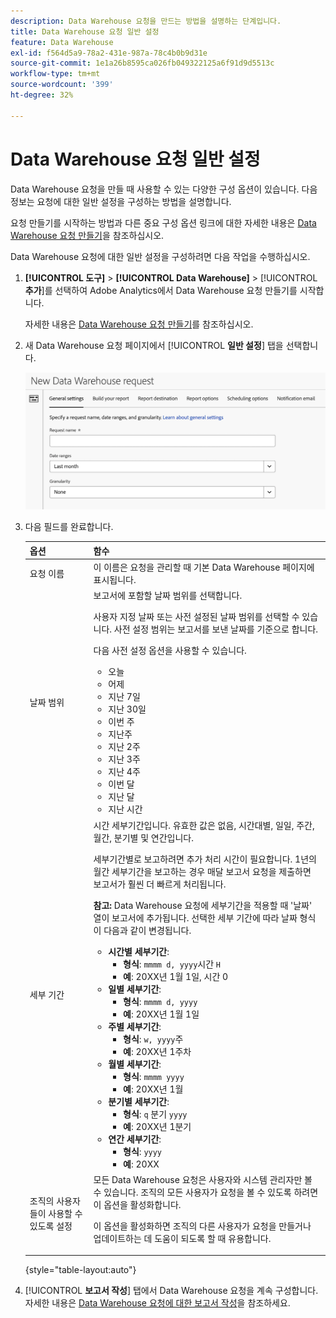 ```yaml
---
description: Data Warehouse 요청을 만드는 방법을 설명하는 단계입니다.
title: Data Warehouse 요청 일반 설정
feature: Data Warehouse
exl-id: f564d5a9-78a2-431e-987a-78c4b0b9d31e
source-git-commit: 1e1a26b8595ca026fb049322125a6f91d9d5513c
workflow-type: tm+mt
source-wordcount: '399'
ht-degree: 32%

---
```


# Data Warehouse 요청 일반 설정

Data Warehouse 요청을 만들 때 사용할 수 있는 다양한 구성 옵션이 있습니다. 다음 정보는 요청에 대한 일반 설정을 구성하는 방법을 설명합니다.

요청 만들기를 시작하는 방법과 다른 중요 구성 옵션 링크에 대한 자세한 내용은 [Data Warehouse 요청 만들기](/help/export/data-warehouse/create-request/t-dw-create-request.md)을 참조하십시오.

Data Warehouse 요청에 대한 일반 설정을 구성하려면 다음 작업을 수행하십시오.

1. **[!UICONTROL 도구]** > **[!UICONTROL Data Warehouse]** > [!UICONTROL **추가**]&#x200B;를 선택하여 Adobe Analytics에서 Data Warehouse 요청 만들기를 시작합니다.

   자세한 내용은 [Data Warehouse 요청 만들기](/help/export/data-warehouse/create-request/t-dw-create-request.md)를 참조하십시오.

1. 새 Data Warehouse 요청 페이지에서 [!UICONTROL **일반 설정**] 탭을 선택합니다.

   ![보고서 대상 탭](assets/dw-general-settings.png)

1. 다음 필드를 완료합니다. 

   | 옵션 | 함수 |
   |---------|----------|
   | 요청 이름 | 이 이름은 요청을 관리할 때 기본 Data Warehouse 페이지에 표시됩니다. |
   | 날짜 범위 | 보고서에 포함할 날짜 범위를 선택합니다. <p>사용자 지정 날짜 또는 사전 설정된 날짜 범위를 선택할 수 있습니다. 사전 설정 범위는 보고서를 보낸 날짜를 기준으로 합니다.</p><p>다음 사전 설정 옵션을 사용할 수 있습니다.</p><ul><li>오늘</li><li>어제</li><li>지난 7일</li><li>지난 30일</li><li>이번 주</li><li>지난주</li><li>지난 2주</li><li>지난 3주</li><li>지난 4주</li><li>이번 달</li><li>지난 달</li><li>지난 시간</li></ul> |
   | 세부 기간 | 시간 세부기간입니다. 유효한 값은 없음, 시간대별, 일일, 주간, 월간, 분기별 및 연간입니다.<p>세부기간별로 보고하려면 추가 처리 시간이 필요합니다. 1년의 월간 세부기간을 보고하는 경우 매달 보고서 요청을 제출하면 보고서가 훨씬 더 빠르게 처리됩니다.</p><p>**참고:** Data Warehouse 요청에 세부기간을 적용할 때 &#39;날짜&#39; 열이 보고서에 추가됩니다. 선택한 세부 기간에 따라 날짜 형식이 다음과 같이 변경됩니다.</p><ul><li>**시간별 세부기간**:<ul> <li>**형식**: `mmmm d, yyyy`시간 `H`</li><li>**예**: 20XX년 1월 1일, 시간 0 </li></ul><li>**일별 세부기간**:<ul> <li>**형식**: `mmmm d, yyyy`</li><li>**예**: 20XX년 1월 1일</li></ul><li>**주별 세부기간**:<ul> <li>**형식**: `w, yyyy`주</li><li>**예**: 20XX년 1주차 </li></ul><li>**월별 세부기간**:<ul> <li>**형식**: `mmmm yyyy`</li><li>**예**: 20XX년 1월 </li></ul><li>**분기별 세부기간**:<ul> <li>**형식**: `q` 분기 `yyyy`</li><li>**예**: 20XX년 1분기 </li></ul><li>**연간 세부기간**:<ul> <li>**형식**: `yyyy`</li><li>**예**: 20XX</li></ul> |
   | 조직의 사용자들이 사용할 수 있도록 설정 | 모든 Data Warehouse 요청은 사용자와 시스템 관리자만 볼 수 있습니다. 조직의 모든 사용자가 요청을 볼 수 있도록 하려면 이 옵션을 활성화합니다. <p>이 옵션을 활성화하면 조직의 다른 사용자가 요청을 만들거나 업데이트하는 데 도움이 되도록 할 때 유용합니다.</p> |

   {style="table-layout:auto"}

1. [!UICONTROL **보고서 작성**] 탭에서 Data Warehouse 요청을 계속 구성합니다. 자세한 내용은 [Data Warehouse 요청에 대한 보고서 작성](/help/export/data-warehouse/create-request/dw-request-build-report.md)을 참조하세요.
